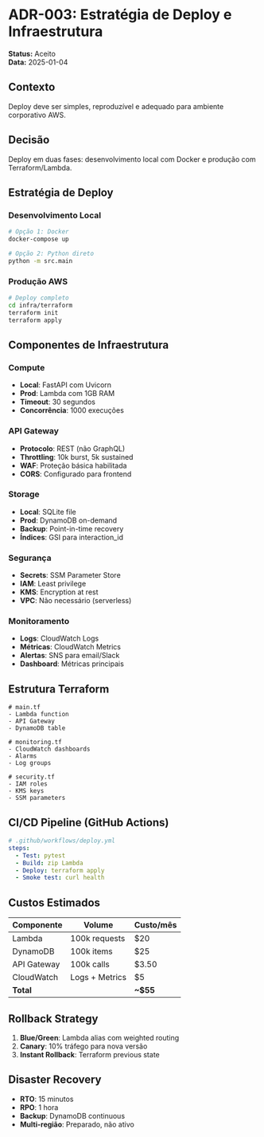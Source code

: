 # ADR-003: Estratégia de Deploy e Infraestrutura

**Status:** Aceito  
**Data:** 2025-01-04  

## Contexto

Deploy deve ser simples, reproduzível e adequado para ambiente corporativo AWS.

## Decisão

Deploy em duas fases: desenvolvimento local com Docker e produção com Terraform/Lambda.

## Estratégia de Deploy

### Desenvolvimento Local
```bash
# Opção 1: Docker
docker-compose up

# Opção 2: Python direto
python -m src.main
```

### Produção AWS
```bash
# Deploy completo
cd infra/terraform
terraform init
terraform apply
```

## Componentes de Infraestrutura

### Compute
- **Local**: FastAPI com Uvicorn
- **Prod**: Lambda com 1GB RAM
- **Timeout**: 30 segundos
- **Concorrência**: 1000 execuções

### API Gateway
- **Protocolo**: REST (não GraphQL)
- **Throttling**: 10k burst, 5k sustained
- **WAF**: Proteção básica habilitada
- **CORS**: Configurado para frontend

### Storage
- **Local**: SQLite file
- **Prod**: DynamoDB on-demand
- **Backup**: Point-in-time recovery
- **Índices**: GSI para interaction_id

### Segurança
- **Secrets**: SSM Parameter Store
- **IAM**: Least privilege
- **KMS**: Encryption at rest
- **VPC**: Não necessário (serverless)

### Monitoramento
- **Logs**: CloudWatch Logs
- **Métricas**: CloudWatch Metrics
- **Alertas**: SNS para email/Slack
- **Dashboard**: Métricas principais

## Estrutura Terraform

```hcl
# main.tf
- Lambda function
- API Gateway
- DynamoDB table

# monitoring.tf
- CloudWatch dashboards
- Alarms
- Log groups

# security.tf
- IAM roles
- KMS keys
- SSM parameters
```

## CI/CD Pipeline (GitHub Actions)

```yaml
# .github/workflows/deploy.yml
steps:
  - Test: pytest
  - Build: zip Lambda
  - Deploy: terraform apply
  - Smoke test: curl health
```

## Custos Estimados

| Componente | Volume | Custo/mês |
|------------|--------|-----------|
| Lambda | 100k requests | $20 |
| DynamoDB | 100k items | $25 |
| API Gateway | 100k calls | $3.50 |
| CloudWatch | Logs + Metrics | $5 |
| **Total** | | **~$55** |

## Rollback Strategy

1. **Blue/Green**: Lambda alias com weighted routing
2. **Canary**: 10% tráfego para nova versão
3. **Instant Rollback**: Terraform previous state

## Disaster Recovery

- **RTO**: 15 minutos
- **RPO**: 1 hora
- **Backup**: DynamoDB continuous
- **Multi-região**: Preparado, não ativo